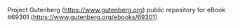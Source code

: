Project Gutenberg (https://www.gutenberg.org) public repository for
eBook #69301 (https://www.gutenberg.org/ebooks/69301)
